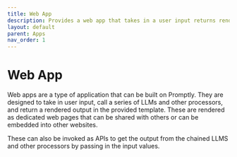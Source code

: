 ```yaml
---
title: Web App
description: Provides a web app that takes in a user input returns rendered output in the provided template
layout: default
parent: Apps
nav_order: 1
---
```


# Web App

Web apps are a type of application that can be built on Promptly. They are designed to take in user input, call a series of LLMs and other processors, and return a rendered output in the provided template. These are rendered as dedicated web pages that can be shared with others or can be embedded into other websites.

These can also be invoked as APIs to get the output from the chained LLMS and other processors by passing in the input values.
